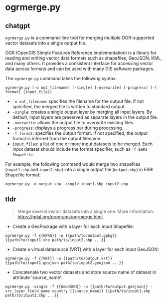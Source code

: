 # ogrmerge.py 
## chatgpt 
`ogrmerge.py` is a command-line tool for merging multiple OGR-supported vector datasets into a single output file. 

OGR (OpenGIS Simple Features Reference Implementation) is a library for reading and writing vector data formats such as shapefiles, GeoJSON, KML, and many others. It provides a consistent interface for accessing vector data across formats and can be used with many GIS software packages.

The `ogrmerge.py` command takes the following syntax:

```
ogrmerge.py [-o out_filename] [-single] [-overwrite] [-progress] [-f format] [input_files]
```

- `-o out_filename`: specifies the filename for the output file. If not specified, the merged file is written to standard output.
- `-single`: creates a single output layer by merging all input layers. By default, input layers are preserved as separate layers in the output file.
- `-overwrite`: allows the output file to overwrite existing files.
- `-progress`: displays a progress bar during processing.
- `-f format`: specifies the output format. If not specified, the output format is inferred from the output filename.
- `input_files`: a list of one or more input datasets to be merged. Each input dataset should include the format specifier, such as `-f ESRI Shapefile`. 

For example, the following command would merge two shapefiles (`input1.shp` and `input2.shp`) into a single output file (`output.shp`) in ESRI Shapefile format:

```
ogrmerge.py -o output.shp -single input1.shp input2.shp
``` 

## tldr 
 
> Merge several vector datasets into a single one.
> More information: <https://gdal.org/programs/ogrmerge.html>.

- Create a GeoPackage with a layer for each input Shapefile:

`ogrmerge.py -f {{GPKG}} -o {{path/to/output.gpkg}} {{path/to/input1.shp path/to/input2.shp ...}}`

- Create a virtual datasource (VRT) with a layer for each input GeoJSON:

`ogrmerge.py -f {{VRT}} -o {{path/to/output.vrt}} {{path/to/input1.geojson path/to/input2.geojson ...}}`

- Concatenate two vector datasets and store source name of dataset in attribute 'source_name':

`ogrmerge.py -single -f {{GeoJSON}} -o {{path/to/output.geojson}} -src_layer_field_name country {{source_name}} {{path/to/input1.shp path/to/input2.shp ...}}`
